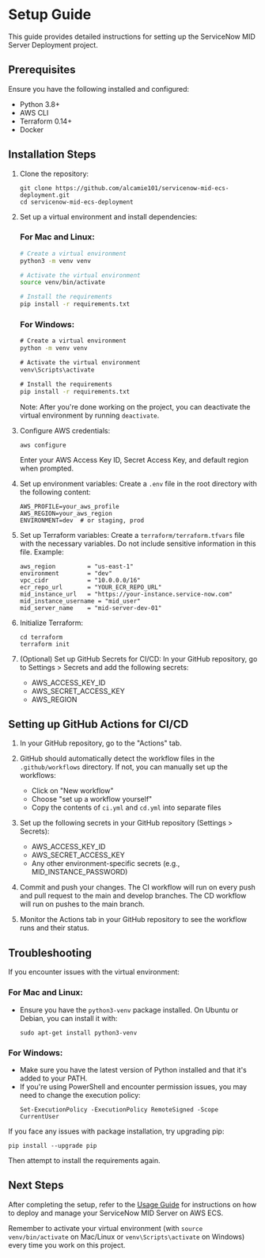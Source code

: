 # Setup Guide

This guide provides detailed instructions for setting up the ServiceNow MID Server Deployment project.

## Prerequisites

Ensure you have the following installed and configured:

- Python 3.8+
- AWS CLI
- Terraform 0.14+
- Docker

## Installation Steps

1. Clone the repository:
   ```
   git clone https://github.com/alcamie101/servicenow-mid-ecs-deployment.git
   cd servicenow-mid-ecs-deployment
   ```

2. Set up a virtual environment and install dependencies:

   ### For Mac and Linux:
   ```bash
   # Create a virtual environment
   python3 -m venv venv

   # Activate the virtual environment
   source venv/bin/activate

   # Install the requirements
   pip install -r requirements.txt
   ```

   ### For Windows:
   ```cmd
   # Create a virtual environment
   python -m venv venv

   # Activate the virtual environment
   venv\Scripts\activate

   # Install the requirements
   pip install -r requirements.txt
   ```

   Note: After you're done working on the project, you can deactivate the virtual environment by running `deactivate`.

3. Configure AWS credentials:
   ```
   aws configure
   ```
   Enter your AWS Access Key ID, Secret Access Key, and default region when prompted.

4. Set up environment variables:
   Create a `.env` file in the root directory with the following content:
   ```
   AWS_PROFILE=your_aws_profile
   AWS_REGION=your_aws_region
   ENVIRONMENT=dev  # or staging, prod
   ```

5. Set up Terraform variables:
   Create a `terraform/terraform.tfvars` file with the necessary variables. Do not include sensitive information in this file. Example:
   ```
   aws_region         = "us-east-1"
   environment        = "dev"
   vpc_cidr           = "10.0.0.0/16"
   ecr_repo_url       = "YOUR_ECR_REPO_URL"
   mid_instance_url   = "https://your-instance.service-now.com"
   mid_instance_username = "mid_user"
   mid_server_name    = "mid-server-dev-01"
   ```

6. Initialize Terraform:
   ```
   cd terraform
   terraform init
   ```

7. (Optional) Set up GitHub Secrets for CI/CD:
   In your GitHub repository, go to Settings > Secrets and add the following secrets:
   - AWS_ACCESS_KEY_ID
   - AWS_SECRET_ACCESS_KEY
   - AWS_REGION

## Setting up GitHub Actions for CI/CD

1. In your GitHub repository, go to the "Actions" tab.

2. GitHub should automatically detect the workflow files in the `.github/workflows` directory. If not, you can manually set up the workflows:
   - Click on "New workflow"
   - Choose "set up a workflow yourself"
   - Copy the contents of `ci.yml` and `cd.yml` into separate files

3. Set up the following secrets in your GitHub repository (Settings > Secrets):
   - AWS_ACCESS_KEY_ID
   - AWS_SECRET_ACCESS_KEY
   - Any other environment-specific secrets (e.g., MID_INSTANCE_PASSWORD)

4. Commit and push your changes. The CI workflow will run on every push and pull request to the main and develop branches. The CD workflow will run on pushes to the main branch.

5. Monitor the Actions tab in your GitHub repository to see the workflow runs and their status.

## Troubleshooting

If you encounter issues with the virtual environment:

### For Mac and Linux:
- Ensure you have the `python3-venv` package installed. On Ubuntu or Debian, you can install it with:
  ```
  sudo apt-get install python3-venv
  ```

### For Windows:
- Make sure you have the latest version of Python installed and that it's added to your PATH.
- If you're using PowerShell and encounter permission issues, you may need to change the execution policy:
  ```
  Set-ExecutionPolicy -ExecutionPolicy RemoteSigned -Scope CurrentUser
  ```

If you face any issues with package installation, try upgrading pip:
```
pip install --upgrade pip
```

Then attempt to install the requirements again.

## Next Steps

After completing the setup, refer to the [Usage Guide](usage.md) for instructions on how to deploy and manage your ServiceNow MID Server on AWS ECS.

Remember to activate your virtual environment (with `source venv/bin/activate` on Mac/Linux or `venv\Scripts\activate` on Windows) every time you work on this project.